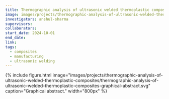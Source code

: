 ```yaml
---
title: Thermographic analysis of ultrasonic welded thermoplastic composites
image: images/projects/thermographic-analysis-of-ultrasonic-welded-thermoplastic-composites/thermographic-analysis-of-ultrasonic-welded-thermoplastic-composites-graphical-abstract.svg
investigators: anshul-sharma
supervisors:
collaborators:
start_date: 2024-10-01
end_date:
link:
tags:
  - composites
  - manufacturing
  - ultrasonic welding
---
```


<!-- excerpt start -->
<!-- excerpt end -->

{%
  include figure.html
  image="images/projects/thermographic-analysis-of-ultrasonic-welded-thermoplastic-composites/thermographic-analysis-of-ultrasonic-welded-thermoplastic-composites-graphical-abstract.svg"
  caption="Graphical abstract."
  width="800px"
%}
